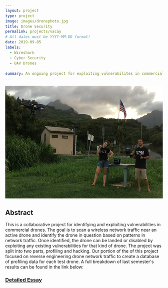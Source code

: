 ```yaml
---
layout: project
type: project
image: images/dronephoto.jpg
title: Drone Security
permalink: projects/vacay
# All dates must be YYYY-MM-DD format!
date: 2019-09-05
labels:
  - Wireshark
  - Cyber Security
  - UAV Drones
 
summary: An ongoing project for exploiting vulnerabilites in commercial drones based on wireless signal profiling.
---
```

<img class="ui image" src="../images/IMG2.jpg" width="613" height="361">
<h2>Abstract</h2>
This is a collaborative project for identifying and exploiting vulnerabilities in commercial drones. The goal is to scan a wireless network traffic near an active drone and identify the drone in question based on patterns in network traffic. Once identified, the drone can be landed or disabled by exploiting any existing vulnerabilities for that kind of drone. The project was split into two parts, profiling and hacking. Our portion of the of this project focused on reverse engineering drone network traffic to create a database of profiling data for each test drone. A full breakdown of last semester's results can be found in the link below: 

<h3><a href="https://erbot.github.io/essays/UAV-Drone-Profiling.html">Detailed Essay</a></h3>



